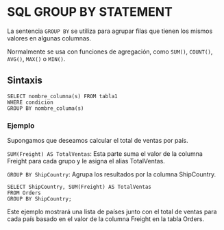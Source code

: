 # SQL GROUP BY STATEMENT

La sentencia `GROUP BY` se utiliza para agrupar filas que tienen los mismos valores en algunas columnas. 

Normalmente se usa con funciones de agregación, como `SUM()`, `COUNT()`, `AVG()`, `MAX()` o `MIN()`.

## Sintaxis

```
SELECT nombre_columna(s) FROM tabla1
WHERE condicion
GROUP BY nombre_columa(s)
```

### Ejemplo

Supongamos que deseamos calcular el total de ventas por país. 

`SUM(Freight) AS TotalVentas`: Esta parte suma el valor de la columna Freight para cada grupo y le asigna el alias TotalVentas.

`GROUP BY ShipCountry`: Agrupa los resultados por la columna ShipCountry.

```
SELECT ShipCountry, SUM(Freight) AS TotalVentas
FROM Orders
GROUP BY ShipCountry;
```

Este ejemplo mostrará una lista de países junto con el total de ventas para cada país basado en el valor de la columna Freight en la tabla Orders.